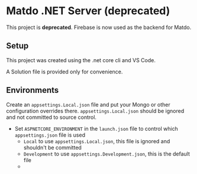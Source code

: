 # Matdo .NET Server (deprecated)

This project is **deprecated**. Firebase is now used as the backend for Matdo.

## Setup

This project was created using the .net core cli and VS Code.

A Solution file is provided only for convenience.

## Environments

Create an `appsettings.Local.json` file and put your Mongo or other configuration overrides there.
`appsettings.Local.json` should be ignored and not committed to source control.

- Set `ASPNETCORE_ENVIRONMENT` in the `launch.json` file to control which `appsettings.json` file is used
  - `Local` to use `appsettings.Local.json`, this file is ignored and shouldn't be committed
  - `Development` to use `appsettings.Development.json`, this is the default file
  - 
